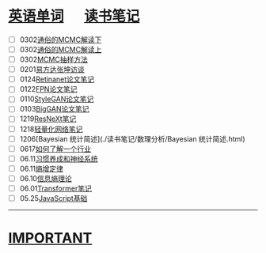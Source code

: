 # [英语单词](./egls/1/) &emsp;  [读书笔记](./%E8%AF%BB%E4%B9%A6%E7%AC%94%E8%AE%B0/) 




- [ ] 0302[通俗的MCMC解读下](./读书笔记/数理分析/通俗的MCMC解读下.html)
- [ ] 0302[通俗的MCMC解读上](./读书笔记/数理分析/通俗的MCMC解读上.html)
- [ ] 0302[MCMC抽样方法](./读书笔记/数理分析/MCMC抽样方法.html)
- [ ] 0201[易方达张坤访谈](./读书笔记/IDEA整理/易方达张坤访谈.html) 
- [ ] 0124[Retinanet论文笔记](./读书笔记/ML&DL/CVPaper/目标检测/Retinanet论文笔记.html)
- [ ] 0122[FPN论文笔记](./读书笔记/ML&DL/CVPaper/目标检测/FPN论文笔记.html) 
- [ ] 0110[StyleGAN论文笔记](./读书笔记/ML&DL/CVPaper/GAN/StyleGAN论文笔记.html)
- [ ] 0103[BigGAN论文笔记](./读书笔记/ML&DL/CVPaper/GAN/BigGAN论文笔记.html) 
- [ ] 1219[ResNeXt笔记](./读书笔记/ML&DL/CVPaper/CV-Baseline/ResNeXt笔记.html)
- [ ] 1218[轻量化网络笔记](./读书笔记/ML&DL/轻量化网络/轻量化网络笔记.html) 
- [ ] 1206[Bayesian 统计简述](./读书笔记/数理分析/Bayesian 统计简述.html) 
- [ ] 0617[如何了解一个行业](./读书笔记/IDEA整理/如何了解一个行业.html)
- [ ] 06.11[习惯养成和神经系统](./读书笔记/IDEA整理/习惯养成和神经系统.html) 
- [ ] 06.11[熵增定律](./读书笔记/IDEA整理/熵增定律.html) 
- [ ] 06.10[信息熵理论](./读书笔记/IDEA整理/信息熵理论.html) 
- [ ] 06.01[Transformer笔记](./读书笔记/ML&DL/NLP/Transformer笔记.html) 
- [ ] 05.25[JavaScript基础](./读书笔记/CS/前端相关/JavaScript基础.html) 

------

# [IMPORTANT](https://www.zhihu.com/collection/70812410) 